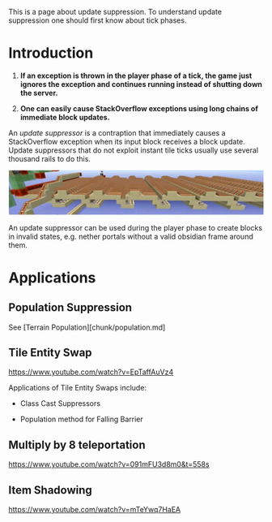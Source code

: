 This is a page about update suppression.
To understand update suppression one should first know about tick phases.

# Introduction

1. **If an exception is thrown in the player phase of a tick, the game just ignores the exception and continues running instead of shutting down the server.**

2. **One can easily cause StackOverflow exceptions using long chains of immediate block updates.**

An *update suppressor* is a contraption that immediately causes a StackOverflow exception when its input block receives a block update.
Update suppressors that do not exploit instant tile ticks usually use several thousand rails to do this.

![Picture of Update Suppressor](/images/UpdateSuppressor.PNG)

An update suppressor can be used during the player phase to create blocks in invalid states, e.g. nether portals without a valid obsidian frame around them.

# Applications

## Population Suppression
See [Terrain Population][chunk/population.md]

## Tile Entity Swap
https://www.youtube.com/watch?v=EpTaffAuVz4

Applications of Tile Entity Swaps include:

- Class Cast Suppressors

- Population method for Falling Barrier

## Multiply by 8 teleportation
https://www.youtube.com/watch?v=091mFU3d8m0&t=558s

## Item Shadowing
https://www.youtube.com/watch?v=mTeYwq7HaEA
